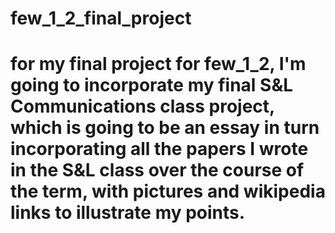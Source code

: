 # few_1_2_final_project

# for my final project for few_1_2, I'm going to incorporate my final S&L Communications class project, which is going to be an essay in turn incorporating all the papers I wrote in the S&L class over the course of the term, with pictures and wikipedia links to illustrate my points. 